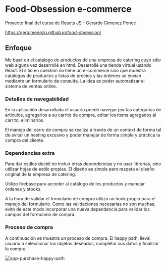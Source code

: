 # Food-Obsession e-commerce

Proyecto final del curso de Reacts JS - Gerardo Gimenez Ponce

https://gergimenezp.github.io/food-obsession/

## Enfoque

Me basé en el catálogo de productos de una empresa de catering cuyo sitio web alguna vez desarrollé en html. Desarrollé una tienda virtual usando React.
El sitio en cuestión no tiene un e-commerce sino que muestra catálogos de productos y listas de precios y las órdenes se envían mediante un formulario de consulta. La idea es poder automatizar el sistema de ventas online.

### Detalles de navegabilidad

En la aplicación desarrollada el usuario puede navegar por las categorías de artículos, agregarlos a su carrito de compra, editar los ítems agregados al carrito, eliminarlos.

El manejo del carro de compra se realiza a través de un context de forma tal de evitar un nesting excesivo y poder manejar de forma simple y práctica la compra del cliente.

### Dependencias extra

Para dar estilos decidí no incluir otras dependencias y no usar librerías, sino utilizar hojas de estilo propias. El diseño es simple pero respeta el diseño original de la empresa de catering.

Utilizo firebase para acceder al catálogo de los productos y manejar órdenes y stocks.

A la hora de validar el formulario de compra utilizo un hook propio para el manejo del formulario. Como las validaciones necesarias no son muchas, evito de este modo incorporar una nueva dependencia para validar los campos del formulario de compra.

### Proceso de compra

A continuación se muestra un proceso de compra. El happy path, lleval usuario a seleccionar los objetos deseados, completar sus datos y finalizar la compra.

![app-purchase-happy-path](https://github.com/gergimenezp/food-obsession/blob/main/src/assets/img/happy-path.gif)
